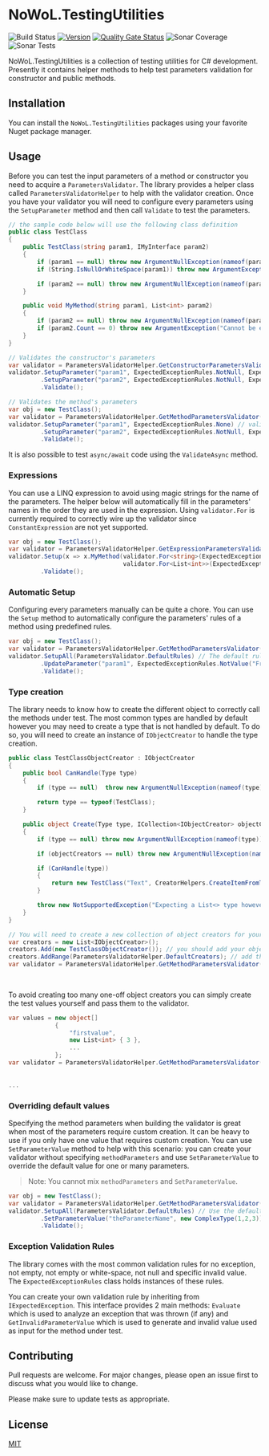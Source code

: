 
# NoWoL.TestingUtilities

![Build Status](https://dev.azure.com/nowol/DesertOctopus/_apis/build/status/nowol.nwl.TestingUtilities?branchName=main)
[![Version](https://img.shields.io/nuget/vpre/NoWoL.TestingUtilities.svg)](https://www.nuget.org/packages/NoWoL.TestingUtilities)
[![Quality Gate Status](https://sonarcloud.io/api/project_badges/measure?project=nowol_NoWoL.TestingUtilities&metric=alert_status)](https://sonarcloud.io/summary/new_code?id=nowol_NoWoL.TestingUtilities)
![Sonar Coverage](https://img.shields.io/sonar/coverage/nowol_NoWoL.TestingUtilities/main?server=https%3A%2F%2Fsonarcloud.io)
![Sonar Tests](https://img.shields.io/sonar/tests/nowol_NoWoL.TestingUtilities/main?compact_message&server=https%3A%2F%2Fsonarcloud.io)

NoWoL.TestingUtilities is a collection of testing utilities for C# development. Presently it contains helper methods to help test parameters validation for constructor and public methods.

## Installation

You can install the `NoWoL.TestingUtilities` packages using your favorite Nuget package manager.

## Usage

Before you can test the input parameters of a method or constructor you need to acquire a `ParametersValidator`. The library provides a helper class called `ParametersValidatorHelper` to help with the validator creation. Once you have your validator you will need to configure every parameters using the `SetupParameter` method and then call `Validate` to test the parameters.

```csharp
// the sample code below will use the following class definition 
public class TestClass
{
    public TestClass(string param1, IMyInterface param2)
    {
        if (param1 == null) throw new ArgumentNullException(nameof(param1));
        if (String.IsNullOrWhiteSpace(param1)) throw new ArgumentException("Cannot be null, empty or whitespace", nameof(param1));

        if (param2 == null) throw new ArgumentNullException(nameof(param2));
    }

    public void MyMethod(string param1, List<int> param2)
    {
        if (param2 == null) throw new ArgumentNullException(nameof(param2));
        if (param2.Count == 0) throw new ArgumentException("Cannot be empty", nameof(param2));
    }
}

// Validates the constructor's parameters
var validator = ParametersValidatorHelper.GetConstructorParametersValidator<TestClass>();
validator.SetupParameter("param1", ExpectedExceptionRules.NotNull, ExpectedExceptionRules.ExpectedNotEmptyOrWhiteSpaceException) // validates that the string is not null, empty or only white spaces
         .SetupParameter("param2", ExpectedExceptionRules.NotNull, ExpectedExceptionRules.NotEmpty) // validates that the list is not null and not empty
         .Validate();

// Validates the method's parameters
var obj = new TestClass();
var validator = ParametersValidatorHelper.GetMethodParametersValidator(obj, nameof(TestClass.MyMethod));
validator.SetupParameter("param1", ExpectedExceptionRules.None) // validates that no exception are thrown for the parameter
         .SetupParameter("param2", ExpectedExceptionRules.NotNull, ExpectedExceptionRules.NotEmpty)
         .Validate();
```

It is also possible to test `async/await` code using the `ValidateAsync` method.

### Expressions

You can use a LINQ expression to avoid using magic strings for the name of the parameters. The helper below will automatically fill in the parameters' names in the order they are used in the expression. Using `validator.For` is currently required to correctly wire up the validator since `ConstantExpression` are not yet supported.

```csharp
var obj = new TestClass();
var validator = ParametersValidatorHelper.GetExpressionParametersValidator(obj);
validator.Setup(x => x.MyMethod(validator.For<string>(ExpectedExceptionRules.None),
                                validator.For<List<int>>(ExpectedExceptionRules.NotNull, ExpectedExceptionRules.NotEmpty)))
         .Validate();
```

### Automatic Setup

Configuring every parameters manually can be quite a chore. You can use the `Setup` method to automatically configure the parameters' rules of a method using predefined rules.

```csharp
var obj = new TestClass();
var validator = ParametersValidatorHelper.GetMethodParametersValidator(obj, nameof(TestClass.MyMethod));
validator.SetupAll(ParametersValidator.DefaultRules) // The default rules are the predefined validation rules for the most common validations. You can define you own rules if the defaults do not work for you.
         .UpdateParameter("param1", ExpectedExceptionRules.NotValue("Freddie")) // You can call SetupAll to configure every parameters with the default rules and then use UpdateParameter to update any parameters which the default rules are not applicable
         .Validate();
```

### Type creation

The library needs to know how to create the different object to correctly call the methods under test. The most common types are handled by default however you may need to create a type that is not handled by default. To do so, you will need to create an instance of `IObjectCreator` to handle the type creation.

```csharp
public class TestClassObjectCreator : IObjectCreator
{
    public bool CanHandle(Type type)
    {
        if (type == null)  throw new ArgumentNullException(nameof(type));

        return type == typeof(TestClass);
    }

    public object Create(Type type, ICollection<IObjectCreator> objectCreators)
    {
        if (type == null) throw new ArgumentNullException(nameof(type));

        if (objectCreators == null) throw new ArgumentNullException(nameof(objectCreators));

        if (CanHandle(type))
        {
            return new TestClass("Text", CreatorHelpers.CreateItemFromType(typeof(IMyInterface), objectCreators)); // interfaces will be handled by the Moq object creator
        }

        throw new NotSupportedException("Expecting a List<> type however received " + type.FullName);
    }
}

// You will need to create a new collection of object creators for your validator:
var creators = new List<IObjectCreator>();
creators.Add(new TestClassObjectCreator()); // you should add your object creators before the default ones
creators.AddRange(ParametersValidatorHelper.DefaultCreators); // add the default creators
var validator = ParametersValidatorHelper.GetMethodParametersValidator(obj, 
                                                                       nameof(AnotherClass.AnotherMethod), 
                                                                       objectCreators: creators);
```

To avoid creating too many one-off object creators you can simply create the test values yourself and pass them to the validator.

```csharp
var values = new object[]
             {
                 "firstvalue",
                 new List<int> { 3 },
                 ...
             };
var validator = ParametersValidatorHelper.GetMethodParametersValidator(obj, 
                                                                       nameof(AnotherClass.AnotherMethod), 
                                                                       methodParameters: values);
...
```

### Overriding default values

Specifying the method parameters when building the validator is great when most of the parameters require custom creation. It can be heavy to use if you only have one value that requires custom creation. You can use `SetParameterValue` method to help with this scenario: you can create your validator without specifying `methodParameters` and use `SetParameterValue` to override the default value for one or many parameters.

> Note: You cannot mix `methodParameters` and `SetParameterValue`.

```csharp
var obj = new TestClass();
var validator = ParametersValidatorHelper.GetMethodParametersValidator(obj, nameof(TestClass.MyMethod));
validator.SetupAll(ParametersValidator.DefaultRules) // Use the default rules or define your own
         .SetParameterValue("theParameterName", new ComplexType(1,2,3)) // Change the default value when validating
         .Validate();
```

### Exception Validation Rules

The library comes with the most common validation rules for no exception, not empty, not empty or white-space, not null and specific invalid value. The `ExpectedExceptionRules` class holds instances of these rules.

You can create your own validation rule by inheriting from `IExpectedException`. This interface provides 2 main methods: `Evaluate` which is used to analyze an exception that was thrown (if any) and `GetInvalidParameterValue` which is used to generate and invalid value used as input for the method under test.

## Contributing
Pull requests are welcome. For major changes, please open an issue first to discuss what you would like to change.

Please make sure to update tests as appropriate.

## License
[MIT](LICENSE)
